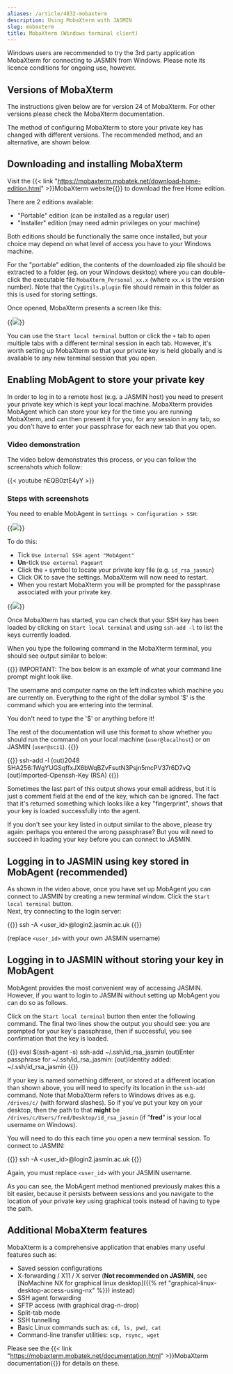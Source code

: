 ```yaml
---
aliases: /article/4832-mobaxterm
description: Using MobaXterm with JASMIN
slug: mobaxterm
title: MobaXterm (Windows terminal client)
---
```


Windows users are recommended to try the 3rd party application MobaXterm for
connecting to JASMIN from Windows.
Please note its licence conditions for ongoing use, however.

## Versions of MobaXterm

The instructions given below are for version 24 of MobaXterm. For other
versions please check the MobaXterm documentation.

The method of configuring MobaXterm to store your private key has changed with
different versions. The recommended method, and an alternative, are shown
below.

## Downloading and installing MobaXterm

Visit the {{< link "https://mobaxterm.mobatek.net/download-home-edition.html" >}}MobaXterm website{{</link>}}
to download the free Home edition.

There are 2 editions available:

- "Portable" edition (can be installed as a regular user)
- "Installer" edition (may need admin privileges on your machine)

Both editions should be functionally the same once installed, but your choice
may depend on what level of access you have to your Windows machine.

For the "portable" edition, the contents of the downloaded zip file should be
extracted to a folder (eg. on your Windows desktop) where you can double-click
the executable file `MobaXterm_Personal_xx.x` (where `xx.x` is the version
number). Note that the `CygUtils.plugin` file should remain in this folder as
this is used for storing settings.

Once opened, MobaXterm presents a screen like this:

{{<image src="img/docs/mobaxterm/initial-screen.png" caption="MobaXterm's initial screen">}}

You can use the `Start local terminal` button or click the `+` tab to open
multiple tabs with a different terminal session in each tab. However, it's
worth setting up MobaXterm so that your private key is held globally and
is available to any new terminal session that you open.

## Enabling MobAgent to store your private key

In order to log in to a remote host (e.g. a JASMIN host) you need to present
your private key which is kept your local machine. MobaXterm provides MobAgent
which can store your key for the time you are running MobaXterm, and can then
present it for you, for any session in any tab, so you don't have to enter your
passphrase for each new tab that you open.

### Video demonstration

The video below demonstrates this process, or you can follow the screenshots
which follow:

{{< youtube nEQB0ztE4yY >}}

### Steps with screenshots

You need to enable MobAgent in `Settings > Configuration > SSH`:

{{<image src="img/docs/mobaxterm/ssh-configuration.png" caption="SSH Configuration tab">}}

To do this:

- Tick `Use internal SSH agent "MobAgent"`
- **Un**-tick `Use external Pageant`
- Click the `+` symbol to locate your private key file (e.g. `id_rsa_jasmin`)
- Click OK to save the settings. MobaXterm will now need to restart.
- When you restart MobaXterm you will be prompted for the passphrase associated with your private key.

{{<image src="img/docs/mobaxterm/passphrase-prompt.png" caption="Private key passphrase prompt">}}

Once MobaXterm has started, you can check that your SSH key has been loaded by
clicking on `Start local terminal` and using `ssh-add -l` to list the keys currently loaded.

When you type the following command in the MobaXterm terminal, you should see output similar to below:

{{<alert type="info">}}
IMPORTANT: The box below is an example of what your command line prompt
might look like.

The username and computer name on the left indicates which machine you are
currently on. Everything to the right of the dollar symbol '$' is the command
which you are entering into the terminal.

You don't need to type the '$' or anything before it!

The rest of the documentation will use this format to show whether you should
run the command on your local machine (`user@localhost`) or on JASMIN (`user@sci1`).
{{</alert>}}

{{<command user="user" host="mobaxterm">}}
ssh-add -l
(out)2048 SHA256:1WgYUGSqffxJX6bWqBZvFsutN3Psjn5mcPV37r6D7vQ
(out)Imported-Openssh-Key (RSA)
{{</command>}}

Sometimes the last part of this output shows your email address, but it is
just a comment field at the end of the key, which can be ignored. The fact
that it's returned something which looks like a key "fingerprint", shows that your key is loaded successfully into the agent.

If you don't see your key listed in output similar to the above, please try
again: perhaps you entered the wrong passphrase? But you will need to succeed
in loading your key before you can connect to JASMIN.

## Logging in to JASMIN using key stored in MobAgent (recommended)

As shown in the video above, once you have set up MobAgent you can connect to
JASMIN by creating a new terminal window. Click the `Start local terminal`
button.  
Next, try connecting to the login server:

{{<command user="user" host="mobaxterm">}}
ssh -A <user_id>@login2.jasmin.ac.uk
{{</command>}}

(replace `<user_id>` with your own JASMIN username)

## Logging in to JASMIN without storing your key in MobAgent

MobAgent provides the most convenient way of accessing JASMIN. However, if you
want to login to JASMIN without setting up MobAgent you can do so as follows.

Click on the `Start local terminal` button then enter the following command. The final two lines show the output you should see: you are prompted for your key's passphrase, then if successful, you see confirmation that the key is loaded.

{{<command user="user" host="mobaxterm">}}
eval $(ssh-agent -s)
ssh-add ~/.ssh/id_rsa_jasmin
(out)Enter passphrase for ~/.ssh/id_rsa_jasmin:
(out)Identity added: ~/.ssh/id_rsa_jasmin
{{</command>}}

If your key is named something different, or stored at a different location
than shown above, you will need to specify its location in the `ssh-add`
command. Note that MobaXterm refers to Windows drives as e.g. `/drives/c/`
(with forward slashes). So if you've put your key on your desktop, then the
path to that **might** be `/drives/c/Users/fred/Desktop/id_rsa_jasmin` (if "**fred**"
is your local username on Windows).

You will need to do this each time you open a new terminal session. To connect
to JASMIN:

{{<command user="user" host="mobaxterm">}}
ssh -A <user_id>@login2.jasmin.ac.uk
{{</command>}}

Again, you must replace `<user_id>` with your JASMIN username.

As you can see, the MobAgent method mentioned previously makes this a bit
easier, because it persists between sessions and you navigate to the location
of your private key using graphical tools instead of having to type the path.

## Additional MobaXterm features

MobaXterm is a comprehensive application that enables many useful features
such as:

- Saved session configurations
- X-forwarding / X11 / X server (**Not recommended on JASMIN**, see [NoMachine NX for graphical linux desktop]({{% ref "graphical-linux-desktop-access-using-nx" %}}) instead)
- SSH agent forwarding
- SFTP access (with graphical drag-n-drop)
- Split-tab mode
- SSH tunnelling
- Basic Linux commands such as: `cd, ls, pwd, cat`
- Command-line transfer utilities: `scp, rsync, wget`

Please see the {{< link "https://mobaxterm.mobatek.net/documentation.html" >}}MobaXterm documentation{{</link>}} for details
on these.
